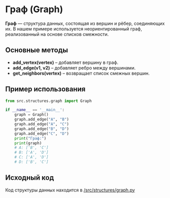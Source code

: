 # Граф (Graph)

**Граф** — структура данных, состоящая из вершин и рёбер, соединяющих их. В нашем примере используется неориентированный граф, реализованный на основе списков смежности.

## Основные методы

- **add_vertex(vertex)** – добавляет вершину в граф.
- **add_edge(v1, v2)** – добавляет ребро между вершинами.
- **get_neighbors(vertex)** – возвращает список смежных вершин.

## Пример использования

```python
from src.structures.graph import Graph

if __name__ == '__main__':
    graph = Graph()
    graph.add_edge("A", "B")
    graph.add_edge("A", "C")
    graph.add_edge("B", "D")
    graph.add_edge("C", "D")
    print("Граф:")
    print(graph)
    # A: ['B', 'C']
    # B: ['A', 'D']
    # C: ['A', 'D']
    # D: ['B', 'C']
```

## Исходный код
Код структуры данных находится в [/src/structures/graph.py](../../src/structures/graph.py)